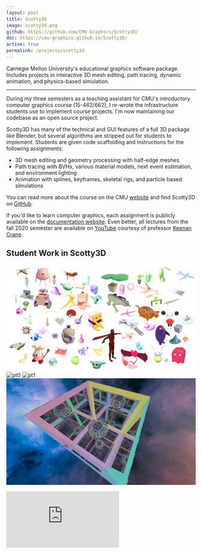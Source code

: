 ```yaml
---
layout: post
title: Scotty3D
image: scotty3d.png
github: https://github.com/CMU-Graphics/Scotty3D/
doc: https://cmu-graphics.github.io/Scotty3D/
active: true
permalink: /projects/scotty3d
---
```


Carnegie Mellon University's educational graphics software package. Includes projects in interactive 3D mesh editing, path tracing, dynamic animation, and physics-based simulation. 

<!--end_excerpt-->
---

During my three semesters as a teaching assistant for CMU's introductory computer graphics course (15-462/662), I re-wrote the infrastructure students use to implement course projects. I'm now maintaining our codebase as an open source project. 

Scotty3D has many of the technical and GUI features of a full 3D package like Blender, but several algorithms are stripped out for students to implement. Students are given code scaffolding and instructions for the following assignments:
- 3D mesh editing and geometry processing with half-edge meshes 
- Path tracing with BVHs, various material models, next event estimation, and environment lighting
- Animation with splines, keyframes, skeletal rigs, and particle based simulations

You can read more about the course on the CMU [website](http://15462.courses.cs.cmu.edu/) and find Scotty3D on [GitHub](https://github.com/CMU-Graphics/Scotty3D).

If you'd like to learn computer graphics, each assignment is publicly available on the [documentation website](https://cmu-graphics.github.io/Scotty3D/). Even better, all lectures from the fall 2020 semester are available on [YouTube](https://www.youtube.com/playlist?list=PL9_jI1bdZmz2emSh0UQ5iOdT2xRHFHL7E) courtesy of professor [Keenan Crane](http://www.cs.cmu.edu/~kmcrane/).

## Student Work in Scotty3D

![meshes](/assets/projects/scotty3d/meshedit.png)
![pt0](/assets/projects/scotty3d/pt0.jpg)
![pt1](/assets/projects/scotty3d/pt1.png)
![pt2](/assets/projects/scotty3d/pt2.png)

<div class="videocontainer">
<iframe src="https://www.youtube.com/embed/yJ5eY3EIImA" allow="accelerometer; autoplay; clipboard-write; encrypted-media; gyroscope; picture-in-picture"
frameborder="0" allowfullscreen class="video"></iframe>
</div>
<br/>